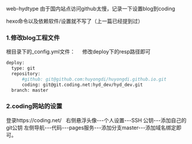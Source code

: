 web-hydtype
由于国内站点访问github太慢，记录一下设置blog到coding

hexo命令以及依赖软件/设置就不写了（上一篇已经提到过）

### 1.修改blog工程文件
根目录下的_config.yml文件：
&nbsp;&nbsp;&nbsp;&nbsp;修改deploy下的resp路径即可

``` bash
deploy:
  type: git
  repository:
      #github: git@github.com:huyongdi/huyongdi.github.io.git
      coding: git@git.coding.net:hyd_dev/hyd_dev.git
  branch: master
```
<!--More-->
### 2.coding网站的设置

登录https://coding.net/  &nbsp;&nbsp;右侧悬浮头像---个人设置---SSH 公钥---添加自己的git公钥
左侧导航---代码---pages服务---添加分支master---添加域名绑定即可。



